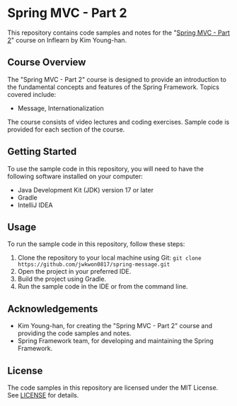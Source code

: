 # Spring MVC - Part 2

This repository contains code samples and notes for
the "[Spring MVC - Part 2](https://www.inflearn.com/course/%EC%8A%A4%ED%94%84%EB%A7%81-mvc-2)" course on Inflearn by Kim
Young-han.

## Course Overview

The "Spring MVC - Part 2" course is designed to provide an introduction to the fundamental concepts and features of the
Spring Framework. Topics covered include:

- Message, Internationalization

The course consists of video lectures and coding exercises. Sample code is provided for each section of the course.

## Getting Started

To use the sample code in this repository, you will need to have the following software installed on your computer:

- Java Development Kit (JDK) version 17 or later
- Gradle
- IntelliJ IDEA

## Usage

To run the sample code in this repository, follow these steps:

1. Clone the repository to your local machine using
   Git: `git clone https://github.com/jwkwon0817/spring-message.git`
2. Open the project in your preferred IDE.
3. Build the project using Gradle.
4. Run the sample code in the IDE or from the command line.

## Acknowledgements

- Kim Young-han, for creating the "Spring MVC - Part 2" course and providing the code samples and notes.
- Spring Framework team, for developing and maintaining the Spring Framework.

## License

The code samples in this repository are licensed under the MIT License. See [LICENSE](LICENSE) for details.
